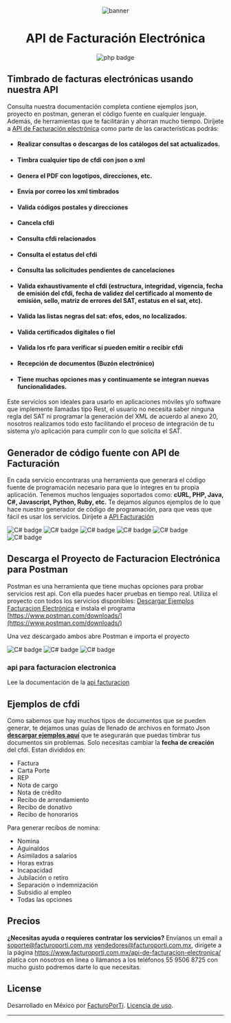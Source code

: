 <div align="center">

![banner](GitHub.png)

# API de Facturación Electrónica

![php badge](subtitulo-badge.png)

</div>

## Timbrado de facturas electrónicas usando nuestra API


Consulta nuestra documentación completa contiene ejemplos json, proyecto en postman, generan el código fuente en cualquier lenguaje. Además, de  herramientas que te facilitarán y ahorran mucho tiempo. Diríjete a [API de Facturación electrónica](https://developers.facturoporti.com.mx/reference/api-facturacion-electronica) como parte de las características podrás:

- #### Realizar consultas o descargas de los catálogos del sat actualizados.
- #### Timbra cualquier tipo de cfdi con json o xml
- #### Genera el PDF con logotipos, direcciones, etc.
- #### Envía por correo los xml timbrados
- #### Valida códigos postales y direcciones
- #### Cancela cfdi
- #### Consulta cfdi relacionados
- #### Consulta el estatus del cfdi
- #### Consulta las solicitudes pendientes de cancelaciones
- #### Valida exhaustivamente el cfdi (estructura, integridad, vigencia, fecha de emisión del cfdi, fecha de validez del certificado al momento de emisión, sello, matriz de errores del SAT, estatus en el sat, etc).
- #### Valida las listas negras del sat: efos, edos, no localizados.
- #### Valida certificados digitales o fiel
- #### Valida los rfc para verificar si pueden emitir o recibir cfdi
- #### Recepción de documentos (Buzón electrónico)
- #### Tiene muchas opciones mas y continuamente se integran nuevas funcionalidades.

Este servicios son ideales para usarlo en aplicaciones móviles y/o software que implemente llamadas tipo Rest, el usuario no necesita saber ninguna regla del SAT ni programar la generación del XML de acuerdo al anexo 20, nosotros realizamos todo esto facilitando el proceso de integración de tu sistema y/o aplicación para cumplir con lo que solicita el SAT.


## Generador de código fuente con API de Facturación

En cada servicio encontraras una herramienta que generará el código fuente de programación necesario para que lo integres en tu propia aplicación. Tenemos muchos lenguajes soportados como: **cURL, PHP, Java, C#, Javascript, Python, Ruby, etc.** Te dejamos algunos ejemplos de lo que hace nuestro generador de código de programación, para que veas que fácil es usar los servicios. Diríjete a [API Facturación](https://developers.facturoporti.com.mx/reference/facturacion-electronica-codigo-fuente) 

![C# badge](cURL.PNG)
![C# badge](Php.PNG)
![C# badge](Java.PNG)
![C# badge](Csharp.PNG)
![C# badge](Javascript.PNG)
![C# badge](Python.PNG)

## Descarga el Proyecto de Facturacion Electrónica para Postman

Postman es una herramienta que tiene muchas opciones para probar servicios rest api. Con ella puedes hacer pruebas en tiempo real. Utiliza el proyecto con todos los servicios disponibles: [Descargar Ejemplos Facturacion Electrónica](https://software.facturoporti.com.mx/TaaS/Json/Api/FacturoPorTi-RestApi.zip) e instala el programa  [https://www.postman.com/downloads/](https://www.postman.com/downloads/) 

Una vez descargado ambos abre Postman e importa el proyecto

![C# badge](Importar.PNG)
![C# badge](Foldder.PNG)
![C# badge](importado.png)

 
### api para facturacion electronica 
Lee la documentación de la 
[api facturacion](https://developers.facturoporti.com.mx/reference/api-facturacion-electronica)

## Ejemplos de cfdi

Como sabemos que hay muchos tipos de documentos que se pueden generar, te dejamos unas guías de llenado de archivos en formato Json  **[descargar ejemplos aquí](https://software.facturoporti.com.mx/TaaS/Json/Api/Ejemplos.zip)** que te asegurarán que puedas timbrar tus documentos sin problemas. Solo necesitas cambiar la **fecha de creación** del cfdi. Estan divididos en:

  * Factura
  * Carta Porte
  * REP
  * Nota de cargo
  * Nota de crédito
  * Recibo de arrendamiento
  * Recibo de donativo
  * Recibo de honorarios
 
Para generar recibos de nomina:

  * Nomina 
  * Aguinaldos
  * Asimilados a salarios
  * Horas extras
  * Incapacidad
  * Jubilación o retiro
  * Separación o indemnización
  * Subsidio al empleo
  * Todas las opciones

## Precios

**¿Necesitas ayuda o requieres contratar los servicios?** Envíanos un email a soporte@facturoporti.com.mx vendedores@facturoporti.com.mx, dirígete a la página https://www.facturoporti.com.mx/api-de-facturacion-electronica/ platica con nosotros en línea o llámanos a los teléfonos 55 9506 8725 con mucho gusto podremos darte lo que necesitas. 

## License

Desarrollado en México por [FacturoPorTi](https://www.FacturoPorTi.com.mx). [Licencia de uso](https://github.com/facturoporti/api-de-facturacion-electronica/blob/master/LICENSE).
****
